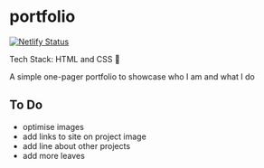 # portfolio

[![Netlify Status](https://api.netlify.com/api/v1/badges/dffb5072-81fd-4092-a37b-a7a766b4cabf/deploy-status)](https://app.netlify.com/sites/redahaq-portfolio/deploys)

Tech Stack: HTML and CSS :eyes:

A simple one-pager portfolio to showcase who I am and what I do

## To Do
- optimise images
- add links to site on project image
- add line about other projects
- add more leaves

